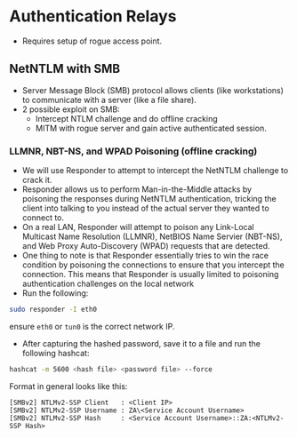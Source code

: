 # Authentication Relays

- Requires setup of rogue access point.

## NetNTLM with SMB
- Server Message Block (SMB) protocol allows clients (like workstations) to communicate with a server (like a file share).
- 2 possible exploit on SMB:
  - Intercept NTLM challenge and do offline cracking
  - MITM with rogue server and gain active authenticated session.

### LLMNR, NBT-NS, and WPAD Poisoning (offline cracking)
- We will use Responder to attempt to intercept the NetNTLM challenge to crack it.
- Responder allows us to perform Man-in-the-Middle attacks by poisoning the responses during NetNTLM authentication, tricking the client into talking to you instead of the actual server they wanted to connect to.
- On a real LAN, Responder will attempt to poison any  Link-Local Multicast Name Resolution (LLMNR),  NetBIOS Name Servier (NBT-NS), and Web Proxy Auto-Discovery (WPAD) requests that are detected.
- One thing to note is that Responder essentially tries to win the race condition by poisoning the connections to ensure that you intercept the connection. This means that Responder is usually limited to poisoning authentication challenges on the local network
- Run the following:
```bash
sudo responder -I eth0
```
ensure ```eth0``` or ```tun0``` is the correct network IP.

- After capturing the hashed password, save it to a file and run the following hashcat:
```bash
hashcat -m 5600 <hash file> <password file> --force
```
Format in general looks like this:
```
[SMBv2] NTLMv2-SSP Client   : <Client IP>
[SMBv2] NTLMv2-SSP Username : ZA\<Service Account Username>
[SMBv2] NTLMv2-SSP Hash     : <Service Account Username>::ZA:<NTLMv2-SSP Hash>
```
